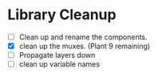 # Library Cleanup

- [ ] Clean up and rename the components.
- [x] clean up the muxes. (Plant 9 remaining)
- [ ] Propagate layers down
- [ ] clean up variable names
